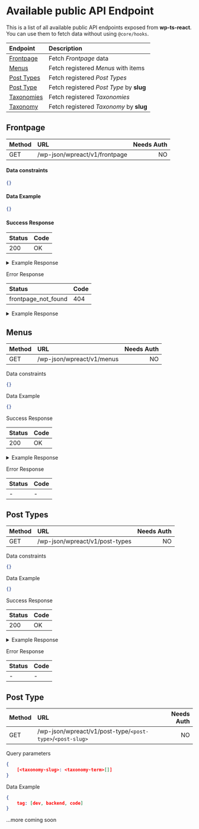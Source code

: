 # Available public API Endpoint

This is a list of all available public API endpoints exposed from **wp-ts-react**. You can use them to fetch data without using `@core/hooks`.

| Endpoint                  | Description                              |
| :------------------------ | :--------------------------------------- |
| [Frontpage](#frontpage)   | Fetch _Frontpage_ data                   |
| [Menus](#menus)           | Fetch registered _Menus_ with items      |
| [Post Types](#post-types) | Fetch registered _Post Types_            |
| [Post Type]()             | Fetch registered _Post Type_ by **slug** |
| [Taxonomies]()            | Fetch registered _Taxonomies_            |
| [Taxonomy]()              | Fetch registered _Taxonomy_ by **slug**  |

## Frontpage

| Method | URL                           | Needs Auth |
| :----- | :---------------------------- | ---------: |
| GET    | /wp-json/wpreact/v1/frontpage |         NO |

#### Data constraints

```json
{}
```

#### Data Example

```json
{}
```

#### Success Response

| Status | Code |
| :----- | :--- |
| 200    | OK   |

<details>
<summary>Example Response</summary>

```json
{
  "ID": 13,
  "post_author": "1",
  "post_date": "2022-05-05 03:41:10",
  "post_date_gmt": "2022-05-05 03:41:10",
  "post_content": "",
  "post_title": "Homepage",
  "post_excerpt": "",
  "post_status": "publish",
  "comment_status": "closed",
  "ping_status": "closed",
  "post_password": "",
  "post_name": "homepage",
  "to_ping": "",
  "pinged": "",
  "post_modified": "2022-11-08 20:58:00",
  "post_modified_gmt": "2022-11-08 20:58:00",
  "post_content_filtered": "",
  "post_parent": 0,
  "guid": "http://wpreact.test/?page_id=13",
  "menu_order": 0,
  "post_type": "page",
  "post_mime_type": "",
  "comment_count": "0",
  "filter": "raw",
  "acf": {
    "body": "/w a frontpage template"
  },
  "url": "http://wpreact.test/",
  "seo": {
    "data": {
      "code": "rest_no_route",
      "message": "No route was found matching the URL and request method.",
      "data": {
        "status": 404
      }
    },
    "headers": [],
    "status": 404
  }
}
```

</details>

Error Response

| Status              | Code |
| :------------------ | :--- |
| frontpage_not_found | 404  |

<details>
<summary>Example Response</summary>

```json
{
  "code": "frontpage_not_found",
  "message": "No Static Frontpage set",
  "data": {
    "status": 404
  }
}
```

</details>

## Menus

| Method | URL                       | Needs Auth |
| :----- | :------------------------ | ---------: |
| GET    | /wp-json/wpreact/v1/menus |         NO |

Data constraints

```json
{}
```

Data Example

```json
{}
```

Success Response

| Status | Code |
| :----- | :--- |
| 200    | OK   |

<details>
<summary>Example Response</summary>

```json
{
  "primary": [
    {
      "ID": 15,
      "post_author": "1",
      "post_date": "2022-11-08 20:58:20",
      "post_date_gmt": "2022-05-05 03:45:56",
      "post_content": " ",
      "post_title": "",
      "post_excerpt": "",
      "post_status": "publish",
      "comment_status": "closed",
      "ping_status": "closed",
      "post_password": "",
      "post_name": "15",
      "to_ping": "",
      "pinged": "",
      "post_modified": "2022-11-08 20:58:20",
      "post_modified_gmt": "2022-11-08 20:58:20",
      "post_content_filtered": "",
      "post_parent": 0,
      "guid": "http://wpreact.test/?p=15",
      "menu_order": 1,
      "post_type": "nav_menu_item",
      "post_mime_type": "",
      "comment_count": "0",
      "filter": "raw",
      "db_id": 15,
      "menu_item_parent": "0",
      "object_id": "13",
      "object": "page",
      "type": "post_type",
      "type_label": "Page",
      "url": "/",
      "title": "Homepage",
      "target": "",
      "attr_title": "",
      "description": "",
      "classes": [""],
      "xfn": ""
    },
    {
      "ID": 45,
      "post_author": "1",
      "post_date": "2022-11-08 20:58:20",
      "post_date_gmt": "2022-11-03 09:42:06",
      "post_content": " ",
      "post_title": "",
      "post_excerpt": "",
      "post_status": "publish",
      "comment_status": "closed",
      "ping_status": "closed",
      "post_password": "",
      "post_name": "45",
      "to_ping": "",
      "pinged": "",
      "post_modified": "2022-11-08 20:58:20",
      "post_modified_gmt": "2022-11-08 20:58:20",
      "post_content_filtered": "",
      "post_parent": 0,
      "guid": "http://wpreact.test/?p=45",
      "menu_order": 2,
      "post_type": "nav_menu_item",
      "post_mime_type": "",
      "comment_count": "0",
      "filter": "raw",
      "db_id": 45,
      "menu_item_parent": "0",
      "object_id": "24",
      "object": "page",
      "type": "post_type",
      "type_label": "Page",
      "url": "/sample/",
      "title": "Another pages",
      "target": "",
      "attr_title": "",
      "description": "",
      "classes": [""],
      "xfn": ""
    },
    {
      "ID": 44,
      "post_author": "1",
      "post_date": "2022-11-08 20:58:20",
      "post_date_gmt": "2022-11-03 09:42:06",
      "post_content": " ",
      "post_title": "",
      "post_excerpt": "",
      "post_status": "publish",
      "comment_status": "closed",
      "ping_status": "closed",
      "post_password": "",
      "post_name": "44",
      "to_ping": "",
      "pinged": "",
      "post_modified": "2022-11-08 20:58:20",
      "post_modified_gmt": "2022-11-08 20:58:20",
      "post_content_filtered": "",
      "post_parent": 0,
      "guid": "http://wpreact.test/?p=44",
      "menu_order": 3,
      "post_type": "nav_menu_item",
      "post_mime_type": "",
      "comment_count": "0",
      "filter": "raw",
      "db_id": 44,
      "menu_item_parent": "0",
      "object_id": "41",
      "object": "page",
      "type": "post_type",
      "type_label": "Page",
      "url": "/special/",
      "title": "Special Page",
      "target": "",
      "attr_title": "",
      "description": "",
      "classes": [""],
      "xfn": ""
    },
    {
      "ID": 64,
      "post_author": "1",
      "post_date": "2022-11-08 20:58:20",
      "post_date_gmt": "2022-11-04 17:30:50",
      "post_content": "Some projects of something",
      "post_title": "",
      "post_excerpt": "",
      "post_status": "publish",
      "comment_status": "closed",
      "ping_status": "closed",
      "post_password": "",
      "post_name": "64",
      "to_ping": "",
      "pinged": "",
      "post_modified": "2022-11-08 20:58:20",
      "post_modified_gmt": "2022-11-08 20:58:20",
      "post_content_filtered": "",
      "post_parent": 0,
      "guid": "http://wpreact.test/?p=64",
      "menu_order": 4,
      "post_type": "nav_menu_item",
      "post_mime_type": "",
      "comment_count": "0",
      "filter": "raw",
      "db_id": 64,
      "menu_item_parent": "0",
      "object_id": "-10",
      "object": "project",
      "type": "post_type_archive",
      "title": "All Projects",
      "type_label": "Post Type Archive",
      "url": "/project/",
      "target": "",
      "attr_title": "",
      "description": "Some projects of something",
      "classes": [""],
      "xfn": ""
    }
  ]
}
```

</details>

Error Response

| Status | Code |
| :----- | :--- |
| -      | -    |

## Post Types

| Method | URL                            | Needs Auth |
| :----- | :----------------------------- | ---------: |
| GET    | /wp-json/wpreact/v1/post-types |         NO |

Data constraints

```json
{}
```

Data Example

```json
{}
```

Success Response

| Status | Code |
| :----- | :--- |
| 200    | OK   |

<details>
<summary>Example Response</summary>

```json
{[
 {
  "name": "page",
  "label": "Pages",
  "labels": {
   "name": "Pages",
   "singular_name": "Page",
   "add_new": "Add New",
   "add_new_item": "Add New Page",
   "edit_item": "Edit Page",
   "new_item": "New Page",
   "view_item": "View Page",
   "view_items": "View Pages",
   "search_items": "Search Pages",
   "not_found": "No pages found.",
   "not_found_in_trash": "No pages found in Trash.",
   "parent_item_colon": "Parent Page:",
   "all_items": "All Pages",
   "archives": "Page Archives",
   "attributes": "Page Attributes",
   "insert_into_item": "Insert into page",
   "uploaded_to_this_item": "Uploaded to this page",
   "featured_image": "Featured image",
   "set_featured_image": "Set featured image",
   "remove_featured_image": "Remove featured image",
   "use_featured_image": "Use as featured image",
   "filter_items_list": "Filter pages list",
   "filter_by_date": "Filter by date",
   "items_list_navigation": "Pages list navigation",
   "items_list": "Pages list",
   "item_published": "Page published.",
   "item_published_privately": "Page published privately.",
   "item_reverted_to_draft": "Page reverted to draft.",
   "item_scheduled": "Page scheduled.",
   "item_updated": "Page updated.",
   "item_link": "Page Link",
   "item_link_description": "A link to a page.",
   "menu_name": "Pages",
   "name_admin_bar": "Page"
  },
  "description": "",
  "public": true,
  "hierarchical": true,
  "exclude_from_search": false,
  "publicly_queryable": false,
  "show_ui": true,
  "show_in_menu": true,
  "show_in_nav_menus": true,
  "show_in_admin_bar": true,
  "menu_position": 20,
  "menu_icon": "dashicons-admin-page",
  "capability_type": "page",
  "map_meta_cap": true,
  "register_meta_box_cb": null,
  "taxonomies": [],
  "has_archive": false,
  "query_var": false,
  "can_export": true,
  "delete_with_user": true,
  "template": [],
  "template_lock": false,
  "_builtin": true,
  "_edit_link": "post.php?post=%d",
  "cap": {
   "edit_post": "edit_page",
   "read_post": "read_page",
   "delete_post": "delete_page",
   "edit_posts": "edit_pages",
   "edit_others_posts": "edit_others_pages",
   "delete_posts": "delete_pages",
   "publish_posts": "publish_pages",
   "read_private_posts": "read_private_pages",
   "read": "read",
   "delete_private_posts": "delete_private_pages",
   "delete_published_posts": "delete_published_pages",
   "delete_others_posts": "delete_others_pages",
   "edit_private_posts": "edit_private_pages",
   "edit_published_posts": "edit_published_pages",
   "create_posts": "edit_pages"
  },
  "rewrite": false,
  "show_in_rest": true,
  "rest_base": "pages",
  "rest_namespace": "wp\/v2",
  "rest_controller_class": "WP_REST_Posts_Controller",
  "rest_controller": {}
 },
 {
  "name": "project",
  "label": "Projects",
  "labels": {
   "name": "Projects",
   "singular_name": "Project",
   "add_new": "Add New",
   "add_new_item": "Add New Project",
   "edit_item": "Edit Project",
   "new_item": "New Post",
   "view_item": "View Project",
   "view_items": "View Posts",
   "search_items": "Search Project",
   "not_found": "Not Found",
   "not_found_in_trash": "Not found in Trash",
   "parent_item_colon": "Parent Project",
   "all_items": "All Projects",
   "archives": "All Projects",
   "attributes": "Post Attributes",
   "insert_into_item": "Insert into post",
   "uploaded_to_this_item": "Uploaded to this post",
   "featured_image": "Featured image",
   "set_featured_image": "Set featured image",
   "remove_featured_image": "Remove featured image",
   "use_featured_image": "Use as featured image",
   "filter_items_list": "Filter posts list",
   "filter_by_date": "Filter by date",
   "items_list_navigation": "Posts list navigation",
   "items_list": "Posts list",
   "item_published": "Post published.",
   "item_published_privately": "Post published privately.",
   "item_reverted_to_draft": "Post reverted to draft.",
   "item_scheduled": "Post scheduled.",
   "item_updated": "Post updated.",
   "item_link": "Post Link",
   "item_link_description": "A link to a post.",
   "menu_name": "Projects",
   "update_item": "Update Project",
   "name_admin_bar": "Project"
  },
  "description": "Some projects of something",
  "public": true,
  "hierarchical": false,
  "exclude_from_search": false,
  "publicly_queryable": true,
  "show_ui": true,
  "show_in_menu": true,
  "show_in_nav_menus": true,
  "show_in_admin_bar": true,
  "menu_position": 5,
  "menu_icon": "dashicons-arrow-right-alt",
  "capability_type": "post",
  "map_meta_cap": true,
  "register_meta_box_cb": null,
  "taxonomies": [
   "genres"
  ],
  "has_archive": true,
  "query_var": "project",
  "can_export": true,
  "delete_with_user": null,
  "template": [],
  "template_lock": false,
  "_builtin": false,
  "_edit_link": "post.php?post=%d",
  "cap": {
   "edit_post": "edit_post",
   "read_post": "read_post",
   "delete_post": "delete_post",
   "edit_posts": "edit_posts",
   "edit_others_posts": "edit_others_posts",
   "delete_posts": "delete_posts",
   "publish_posts": "publish_posts",
   "read_private_posts": "read_private_posts",
   "read": "read",
   "delete_private_posts": "delete_private_posts",
   "delete_published_posts": "delete_published_posts",
   "delete_others_posts": "delete_others_posts",
   "edit_private_posts": "edit_private_posts",
   "edit_published_posts": "edit_published_posts",
   "create_posts": "edit_posts"
  },
  "rewrite": {
   "slug": "project",
   "with_front": true,
   "pages": true,
   "feeds": true,
   "ep_mask": 1
  },
  "show_in_rest": true,
  "rest_base": false,
  "rest_namespace": "wp\/v2",
  "rest_controller_class": false,
  "rest_controller": {}
 }
]}
```

</details>

Error Response

| Status | Code |
| :----- | :--- |
| -      | -    |

## Post Type

| Method | URL                                                       | Needs Auth |
| :----- | :-------------------------------------------------------- | ---------: |
| GET    | /wp-json/wpreact/v1/post-type/`<post-type>`/`<post-slug>` |         NO |

Query parameters

```json
{
    [<taxonomy-slug>: <taxonomy-term>[]]
}
```

Data Example

```json
{
    tag: [dev, backend, code]
}
```

...more coming soon
